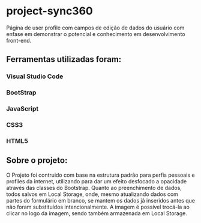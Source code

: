 # project-sync360
Página de user profile com campos de edição de dados do usuário com enfase em demonstrar o potencial e conhecimento em desenvolvimento front-end.

## Ferramentas utilizadas foram:
### Visual Studio Code
### BootStrap
### JavaScript
### CSS3
### HTML5

## Sobre o projeto:

O Projeto foi contruido com base na estrutura padrão para perfis pessoais e profiles da internet, utilizando para dar um efeito desfocado a opacidade através das classes do Bootstrap. 
Quanto ao preenchimento de dados, todos salvos em Local Storage, onde, mesmo atualizando dados com partes do formulário em branco, se mantem os dados já inseridos antes que não foram substituídos intencionalmente. 
A imagem é possível trocá-la ao clicar no logo da imagem, sendo também armazenada em Local Storage.
